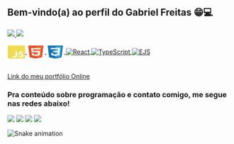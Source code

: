 ## Bem-vindo(a) ao perfil do Gabriel Freitas 😁💻

 <div>
   <a href="https://github.com/gabrielfreitasc">
   <img height="180em" src="https://github-readme-stats.vercel.app/api?username=gabrielfreitasc&show_icons=true&theme=tokyonight&include_all_commits=true&count_private=true"/>
   <img height="180em" src="https://github-readme-stats.vercel.app/api/top-langs/?username=gabrielfreitasc&layout=compact&langs_count=6&theme=tokyonight"/>

</div>
<div style="display: inline_block"><br>
  <img align="center" alt="Js" height="30" width="40" src="https://raw.githubusercontent.com/devicons/devicon/master/icons/javascript/javascript-plain.svg">
  <img align="center" alt="HTML" height="30" width="40" src="https://raw.githubusercontent.com/devicons/devicon/master/icons/html5/html5-original.svg">
  <img align="center" alt="CSS" height="30" width="40" src="https://raw.githubusercontent.com/devicons/devicon/master/icons/css3/css3-original.svg">
  <img align="center" alt="React" height="30" width="40" src='https://www.svgrepo.com/show/354259/react.svg'>
  <img align="center" alt="TypeScript" height="30" width="40" src='https://upload.wikimedia.org/wikipedia/commons/4/4c/Typescript_logo_2020.svg'>
  <img align="center" alt="EJS" height="30" width="40" src='https://www.svgrepo.com/show/373574/ejs.svg'>

 
</div><br>

 [Link do meu portfólio Online](https://gabrielfreitasc.github.io/DevExperience/)
 <br>
 
  ### Pra conteúdo sobre programação e contato comigo, me segue nas redes abaixo!
 
<div> 
  <a href="https://instagram.com/gabrielcoelhito" target="_blank"><img src="https://img.shields.io/badge/-Instagram-%23E4405F?style=for-the-badge&logo=instagram&logoColor=white" target="_blank"></a> 
  <a href = "gabrielcoelhito2020@gmail.com"><img src="https://img.shields.io/badge/-Gmail-%23333?style=for-the-badge&logo=gmail&logoColor=white" target="_blank"></a>
  <a href="https://www.linkedin.com/in/gabriel-freitasdev" target="_blank"><img src="https://img.shields.io/badge/-LinkedIn-%230077B5?style=for-the-badge&logo=linkedin&logoColor=white" target="_blank"></a>
   <a href="https://github.com/gabrielfreitasc/" target="_blank"><img src="https://img.shields.io/badge/-GitHub-%0A0A0A?style=for-the-badge&logo=github&logoColor=white" target="_blank"></a>
 
  ![Snake animation](https://github.com/gabrielfreitasc/gabrielfreitasc/blob/output/github-contribution-grid-snake.svg)

</div>
